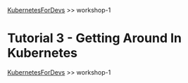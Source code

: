 
[KubernetesForDevs](/README.md) >> workshop-1

# Tutorial 3 - Getting Around In Kubernetes

[KubernetesForDevs](/README.md) >> workshop-1
